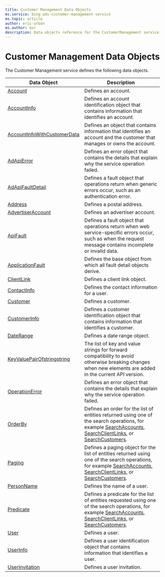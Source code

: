 ```yaml
---
title: Customer Management Data Objects
ms.service: bing-ads-customer-management-service
ms.topic: article
author: eric-urban
ms.author: eur
description: Data objects reference for the CustomerManagement service.
---
```

# Customer Management Data Objects
The Customer Management service defines the following data objects.


|                          Data Object                          |                                                                                                             Description                                                                                                             |
|---------------------------------------------------------------|-------------------------------------------------------------------------------------------------------------------------------------------------------------------------------------------------------------------------------------|
|                     [Account](account.md)                     |                                                                                                         Defines an account.                                                                                                         |
|                 [AccountInfo](accountinfo.md)                 |                                                                   Defines an account identification object that contains information that identifies an account.                                                                    |
| [AccountInfoWithCustomerData](accountinfowithcustomerdata.md) |                                                      Defines an object that contains information that identifies an account and the customer that manages or owns the account.                                                      |
|                  [AdApiError](adapierror.md)                  |                                                                  Defines an error object that contains the details that explain why the service operation failed.                                                                   |
|            [AdApiFaultDetail](adapifaultdetail.md)            |                                                              Defines a fault object that operations return when generic errors occur, such as an authentication error.                                                              |
|                     [Address](address.md)                     |                                                                                                      Defines a postal address.                                                                                                      |
|           [AdvertiserAccount](advertiseraccount.md)           |                                                                                                   Defines an advertiser account.                                                                                                    |
|                    [ApiFault](apifault.md)                    |                                     Defines a fault object that operations return when web service-specific errors occur, such as when the request message contains incomplete or invalid data.                                     |
|            [ApplicationFault](applicationfault.md)            |                                                                                 Defines the base object from which all fault detail objects derive.                                                                                 |
|                  [ClientLink](clientlink.md)                  |                                                                                                    Defines a client link object.                                                                                                    |
|                 [ContactInfo](contactinfo.md)                 |                                                                                             Defines the contact information for a user.                                                                                             |
|                    [Customer](customer.md)                    |                                                                                                         Defines a customer.                                                                                                         |
|                [CustomerInfo](customerinfo.md)                |                                                                   Defines a customer identification object that contains information that identifies a customer.                                                                    |
|                   [DateRange](daterange.md)                   |                                                                                                    Defines a date range object.                                                                                                     |
|  [KeyValuePairOfstringstring](keyvaluepairofstringstring.md)  |                                       The list of key and value strings for forward compatibility to avoid otherwise breaking changes when new elements are added in the current API version.                                       |
|              [OperationError](operationerror.md)              |                                                                  Defines an error object that contains the details that explain why the service operation failed.                                                                   |
|                     [OrderBy](orderby.md)                     |    Defines an order for the list of entities returned using one of the search operations, for example [SearchAccounts](searchaccounts.md), [SearchClientLinks](searchclientlinks.md), or [SearchCustomers](searchcustomers.md).     |
|                      [Paging](paging.md)                      | Defines a paging object for the list of entities returned using one of the search operations, for example [SearchAccounts](searchaccounts.md), [SearchClientLinks](searchclientlinks.md), or [SearchCustomers](searchcustomers.md). |
|                  [PersonName](personname.md)                  |                                                                                                     Defines the name of a user.                                                                                                     |
|                   [Predicate](predicate.md)                   |  Defines a predicate for the list of entities requested using one of the search operations, for example [SearchAccounts](searchaccounts.md), [SearchClientLinks](searchclientlinks.md), or [SearchCustomers](searchcustomers.md).   |
|                        [User](user.md)                        |                                                                                                           Defines a user.                                                                                                           |
|                    [UserInfo](userinfo.md)                    |                                                                       Defines a user identification object that contains information that identifies a user.                                                                        |
|              [UserInvitation](userinvitation.md)              |                                                                                                     Defines a user invitation.                                                                                                      |

